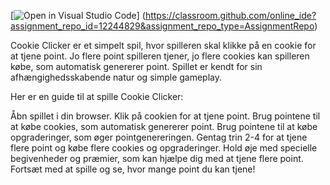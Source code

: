 [![Open in Visual Studio Code](https://classroom.github.com/assets/open-in-vscode-718a45dd9cf7e7f842a935f5ebbe5719a5e09af4491e668f4dbf3b35d5cca122.svg)]
(https://classroom.github.com/online_ide?assignment_repo_id=12244829&assignment_repo_type=AssignmentRepo)



Cookie Clicker er et simpelt spil, hvor spilleren skal klikke på en cookie for at tjene point. Jo flere point spilleren tjener, jo flere cookies kan spilleren købe, som automatisk genererer point. Spillet er kendt for sin afhængighedsskabende natur og simple gameplay.

Her er en guide til at spille Cookie Clicker:

Åbn spillet i din browser.
Klik på cookien for at tjene point.
Brug pointene til at købe cookies, som automatisk genererer point.
Brug pointene til at købe opgraderinger, som øger pointgenereringen.
Gentag trin 2-4 for at tjene flere point og købe flere cookies og opgraderinger.
Hold øje med specielle begivenheder og præmier, som kan hjælpe dig med at tjene flere point.
Fortsæt med at spille og se, hvor mange point du kan tjene!